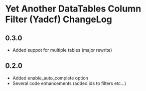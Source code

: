 # Yet Another DataTables Column Filter (Yadcf) ChangeLog


## 0.3.0

* Added suppot for multiple tables (major rewrite)



## 0.2.0

* Added enable_auto_complete option
* Several code enhancements (added ids to filters etc...)
